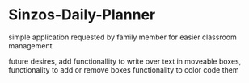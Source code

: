 # Sinzos-Daily-Planner
simple application requested by family member for easier classroom management


future desires, 
add functionallity to write over text in moveable boxes,
functionality to add or remove boxes
functionality to color code them
